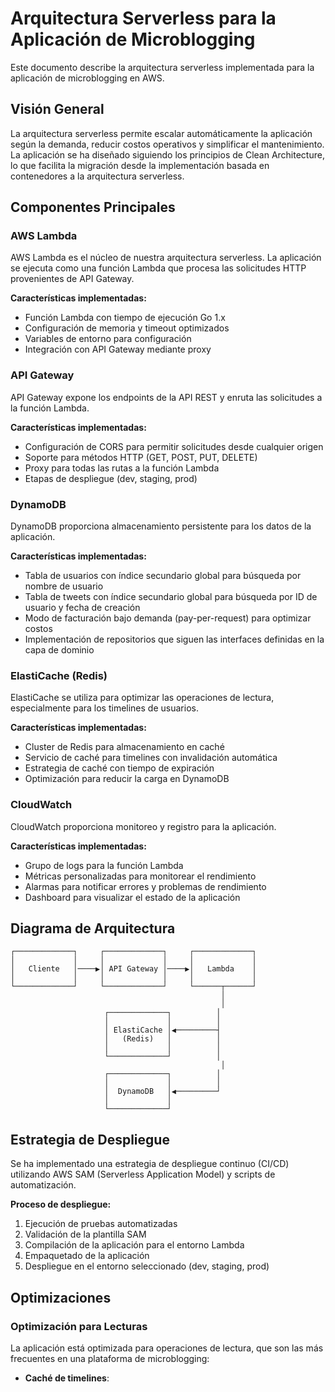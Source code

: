 # Arquitectura Serverless para la Aplicación de Microblogging

Este documento describe la arquitectura serverless implementada para la aplicación de microblogging en AWS.

## Visión General

La arquitectura serverless permite escalar automáticamente la aplicación según la demanda, reducir costos operativos y simplificar el mantenimiento. La aplicación se ha diseñado siguiendo los principios de Clean Architecture, lo que facilita la migración desde la implementación basada en contenedores a la arquitectura serverless.

## Componentes Principales

### AWS Lambda

AWS Lambda es el núcleo de nuestra arquitectura serverless. La aplicación se ejecuta como una función Lambda que procesa las solicitudes HTTP provenientes de API Gateway.

**Características implementadas:**
- Función Lambda con tiempo de ejecución Go 1.x
- Configuración de memoria y timeout optimizados
- Variables de entorno para configuración
- Integración con API Gateway mediante proxy

### API Gateway

API Gateway expone los endpoints de la API REST y enruta las solicitudes a la función Lambda.

**Características implementadas:**
- Configuración de CORS para permitir solicitudes desde cualquier origen
- Soporte para métodos HTTP (GET, POST, PUT, DELETE)
- Proxy para todas las rutas a la función Lambda
- Etapas de despliegue (dev, staging, prod)

### DynamoDB

DynamoDB proporciona almacenamiento persistente para los datos de la aplicación.

**Características implementadas:**
- Tabla de usuarios con índice secundario global para búsqueda por nombre de usuario
- Tabla de tweets con índice secundario global para búsqueda por ID de usuario y fecha de creación
- Modo de facturación bajo demanda (pay-per-request) para optimizar costos
- Implementación de repositorios que siguen las interfaces definidas en la capa de dominio

### ElastiCache (Redis)

ElastiCache se utiliza para optimizar las operaciones de lectura, especialmente para los timelines de usuarios.

**Características implementadas:**
- Cluster de Redis para almacenamiento en caché
- Servicio de caché para timelines con invalidación automática
- Estrategia de caché con tiempo de expiración
- Optimización para reducir la carga en DynamoDB

### CloudWatch

CloudWatch proporciona monitoreo y registro para la aplicación.

**Características implementadas:**
- Grupo de logs para la función Lambda
- Métricas personalizadas para monitorear el rendimiento
- Alarmas para notificar errores y problemas de rendimiento
- Dashboard para visualizar el estado de la aplicación

## Diagrama de Arquitectura

```
┌─────────────┐     ┌─────────────┐     ┌─────────────┐
│             │     │             │     │             │
│   Cliente   │────▶│ API Gateway │────▶│   Lambda    │
│             │     │             │     │             │
└─────────────┘     └─────────────┘     └──────┬──────┘
                                               │
                                               │
                     ┌─────────────┐          │
                     │             │          │
                     │ ElastiCache │◀─────────┤
                     │   (Redis)   │          │
                     │             │          │
                     └─────────────┘          │
                                               │
                     ┌─────────────┐          │
                     │             │          │
                     │  DynamoDB   │◀─────────┘
                     │             │
                     └─────────────┘
```

## Estrategia de Despliegue

Se ha implementado una estrategia de despliegue continuo (CI/CD) utilizando AWS SAM (Serverless Application Model) y scripts de automatización.

**Proceso de despliegue:**
1. Ejecución de pruebas automatizadas
2. Validación de la plantilla SAM
3. Compilación de la aplicación para el entorno Lambda
4. Empaquetado de la aplicación
5. Despliegue en el entorno seleccionado (dev, staging, prod)

## Optimizaciones

### Optimización para Lecturas

La aplicación está optimizada para operaciones de lectura, que son las más frecuentes en una plataforma de microblogging:

- **Caché de timelines**: